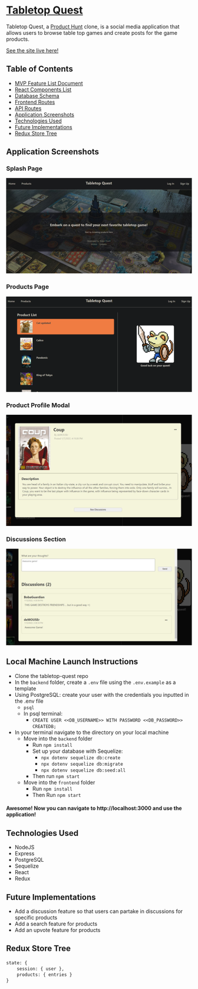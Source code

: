 
# [Tabletop Quest](https://tabletopquest.herokuapp.com/)

Tabletop Quest, a [Product Hunt](https://www.producthunt.com/) clone, is a social media application that allows users to browse table top games and create posts for the game products.

[See the site live here!](https://tabletopquest.herokuapp.com/)

## Table of Contents
* [MVP Feature List Document](https://github.com/bobaguardian/tabletop-quest/wiki/MVP-Feature-List)
* [React Components List](https://github.com/bobaguardian/tabletop-quest/wiki/React-Components)
* [Database Schema](https://github.com/bobaguardian/tabletop-quest/wiki/Database-Schema)
* [Frontend Routes](https://github.com/bobaguardian/tabletop-quest/wiki/Frontend-Routes)
* [API Routes](https://github.com/bobaguardian/tabletop-quest/wiki/API-Documentation)
* [Application Screenshots](https://github.com/bobaguardian/tabletop-quest#application-screenshots)
* [Technologies Used](https://github.com/bobaguardian/tabletop-quest#technologies-used)
* [Future Implementations](https://github.com/bobaguardian/tabletop-quest#future-implementations)
* [Redux Store Tree](https://github.com/bobaguardian/tabletop-quest#redux-store-tree)


## Application Screenshots

### Splash Page
![Splash Page](https://github.com/bobaguardian/tabletop-quest/blob/main/frontend/public/images/splash-page-with-links.JPG)

### Products Page
![Products Page](https://github.com/bobaguardian/tabletop-quest/blob/main/frontend/public/images/products-page.png)

### Product Profile Modal
![Product Profile Modal](https://github.com/bobaguardian/tabletop-quest/blob/main/frontend/public/images/product-profile-modal.JPG)

### Discussions Section
![Discussions Section](https://github.com/bobaguardian/tabletop-quest/blob/main/frontend/public/images/discussions-section.JPG)

## Local Machine Launch Instructions
* Clone the tabletop-quest repo
* In the `backend` folder, create a `.env` file using the `.env.example` as a template
* Using PostgreSQL: create your user with the credentials you inputted in the .env file
  * `psql`
  * In psql terminal:
    * `CREATE USER <<DB_USERNAME>> WITH PASSWORD <<DB_PASSWORD>> CREATEDB;`
* In your terminal navigate to the directory on your local machine
  * Move into the `backend` folder
    * Run `npm install`
    * Set up your database with Sequelize:
      * `npx dotenv sequelize db:create`
      * `npx dotenv sequelize db:migrate`
      * `npx dotenv sequelize db:seed:all`
    * Then run `npm start`
  * Move into the `frontend` folder
    * Run `npm install`
    * Then Run `npm start`
#### Awesome! Now you can navigate to http://localhost:3000 and use the application!

## Technologies Used
* NodeJS
* Express
* PostgreSQL
* Sequelize
* React
* Redux

## Future Implementations
* Add a discussion feature so that users can partake in discussions for specific products
* Add a search feature for products
* Add an upvote feature for products

## Redux Store Tree

    state: {
	    session: { user },
	    products: { entries }
    }
